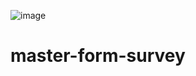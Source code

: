 ![image](https://github.com/WellkitDev/master-form-survey/assets/82035540/64ef22e5-cb94-44cf-a5cd-8d3607c837ea)
# master-form-survey
